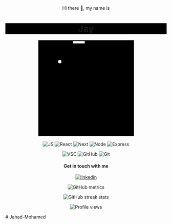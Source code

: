 <div align="center" >
Hi there 👋, my name is <h1 align="center" style="background-color: black;">Jay</h1>
  
![](snake.gif)

<p align="center">
  <img src="https://img.shields.io/badge/-JavaScript-333333?style=flat&logo=javascript" alt=JS />
  <img src="https://img.shields.io/badge/-React-333333?style=flat&logo=react" alt=React />
  <img src="  https://img.shields.io/badge/-Next.js-333333?style=flat&logo=next.js
  " alt=Next />
  <img src="https://img.shields.io/badge/-Node.js-333333?style=flat&logo=node.js" alt=Node />
 <img src="  https://img.shields.io/badge/-Express-333333?style=flat&logo=express
" alt=Express />

</p>
<p align="center">
  <img src="https://img.shields.io/badge/-Visual%20Studio%20Code-333333?style=flat&logo=visual-studio-code&logoColor=007ACC" alt=VSC />
  
  <img src="https://img.shields.io/badge/-GitHub-333333?style=flat&logo=github" alt=GitHub />
  <img src="https://img.shields.io/badge/-Git-333333?style=flat&logo=git" alt=Git />

</p>

<h4>Get in touch with me</h4>

[<img src='https://cdn.jsdelivr.net/npm/simple-icons@3.0.1/icons/linkedin.svg' alt='linkedin' height='40'>](https://www.linkedin.com/in/jahad-mohamed/)

![GitHub metrics](https://metrics.lecoq.io/jahad-mohamed)

![GitHub streak stats](https://github-readme-streak-stats.herokuapp.com/?user=jahad-mohamed)

![Profile views](https://gpvc.arturio.dev/jahad-mohamed)

</div>
# Jahad-Mohamed
